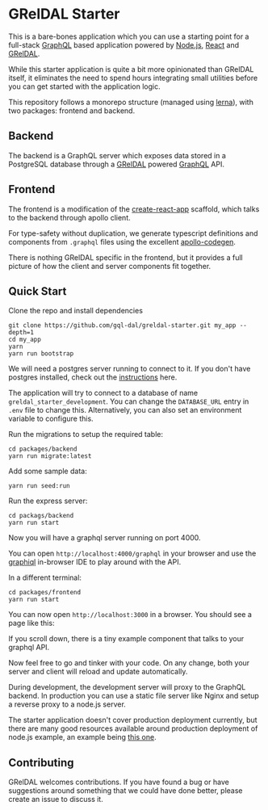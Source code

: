 # GRelDAL Starter

This is a bare-bones application which you can use a starting point for a full-stack [GraphQL](https://graphql.org/) based application powered by [Node.js](https://nodejs.org/), [React](https://reactjs.org/) and [GRelDAL](https://github.com/gql-dal/greldal).

While this starter application is quite a bit more opinionated than GRelDAL itself, it eliminates the need to spend hours integrating small utilities before you can get started with the application logic.

This repository follows a monorepo structure (managed using [lerna](https://github.com/lerna/lerna)), with two packages: frontend and backend.

## Backend

The backend is a GraphQL server which exposes data stored in a PostgreSQL database through a [GRelDAL](https://github.com/gql-dal/greldal) powered [GraphQL](https://graphql.org/) API.

## Frontend

The frontend is a modification of the [create-react-app](https://facebook.github.io/create-react-app/) scaffold, which talks to the backend through apollo client. 

For type-safety without duplication, we generate typescript definitions and components from `.graphql` files using the excellent [apollo-codegen](https://github.com/apollographql/apollo-tooling).

There is nothing GRelDAL specific in the frontend, but it provides a full picture of how the client and server components fit together.

## Quick Start

Clone the repo and install dependencies

```
git clone https://github.com/gql-dal/greldal-starter.git my_app --depth=1
cd my_app
yarn 
yarn run bootstrap
```

We will need a postgres server running to connect to it. If you don't have postgres installed, check out the [instructions](http://www.postgresqltutorial.com/install-postgresql/) here.

The application will try to connect to a database of name `greldal_starter_development`. You can change the `DATABASE_URL` entry in `.env` file to change this. Alternatively, you can also set an environment variable to configure this. 

Run the migrations to setup the required table:

```
cd packages/backend
yarn run migrate:latest
```

Add some sample data: 

```
yarn run seed:run
```

Run the express server: 

```
cd packags/backend
yarn run start
```

Now you will have a graphql server running on port 4000.

You can open `http://localhost:4000/graphql` in your browser and use the [graphiql](https://github.com/graphql/graphiql) in-browser IDE to play around with the API.

In a different terminal:

```
cd packages/frontend
yarn run start
```

You can now open `http://localhost:3000` in a browser. You should see a page like this: 

If you scroll down, there is a tiny example component that talks to your graphql API. 

Now feel free to go and tinker with your code. On any change, both your server and client will reload and update automatically.

During development, the development server will proxy to the GraphQL backend. In production you can use a static file server like
Nginx and setup a reverse proxy to a node.js server.

The starter application doesn't cover production deployment currently, but there are many good resources available around production
deployment of node.js example, an example being [this one](https://www.digitalocean.com/community/tutorials/how-to-set-up-a-node-js-application-for-production-on-ubuntu-16-04).

## Contributing

GRelDAL welcomes contributions. If you have found a bug or have suggestions around something that we could have done better, please create an issue to discuss it.